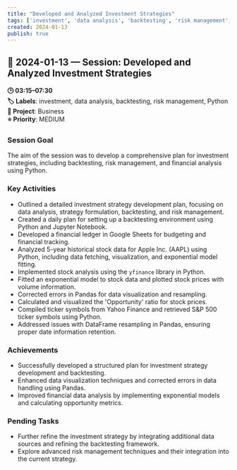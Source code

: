 ```yaml
---
title: "Developed and Analyzed Investment Strategies"
tags: ['investment', 'data analysis', 'backtesting', 'risk management', 'Python']
created: 2024-01-13
publish: true
---
```


## 📅 2024-01-13 — Session: Developed and Analyzed Investment Strategies

**🕒 03:15–07:30**  
**🏷️ Labels**: investment, data analysis, backtesting, risk management, Python  
**📂 Project**: Business  
**⭐ Priority**: MEDIUM  


### Session Goal
The aim of the session was to develop a comprehensive plan for investment strategies, including backtesting, risk management, and financial analysis using Python.

### Key Activities
- Outlined a detailed investment strategy development plan, focusing on data analysis, strategy formulation, backtesting, and risk management.
- Created a daily plan for setting up a backtesting environment using Python and Jupyter Notebook.
- Developed a financial ledger in Google Sheets for budgeting and financial tracking.
- Analyzed 5-year historical stock data for Apple Inc. (AAPL) using Python, including data fetching, visualization, and exponential model fitting.
- Implemented stock analysis using the `yfinance` library in Python.
- Fitted an exponential model to stock data and plotted stock prices with volume information.
- Corrected errors in Pandas for data visualization and resampling.
- Calculated and visualized the 'Opportunity' ratio for stock prices.
- Compiled ticker symbols from Yahoo Finance and retrieved S&P 500 ticker symbols using Python.
- Addressed issues with DataFrame resampling in Pandas, ensuring proper date information retention.

### Achievements
- Successfully developed a structured plan for investment strategy development and backtesting.
- Enhanced data visualization techniques and corrected errors in data handling using Pandas.
- Improved financial data analysis by implementing exponential models and calculating opportunity metrics.

### Pending Tasks
- Further refine the investment strategy by integrating additional data sources and refining the backtesting framework.
- Explore advanced risk management techniques and their integration into the current strategy.
